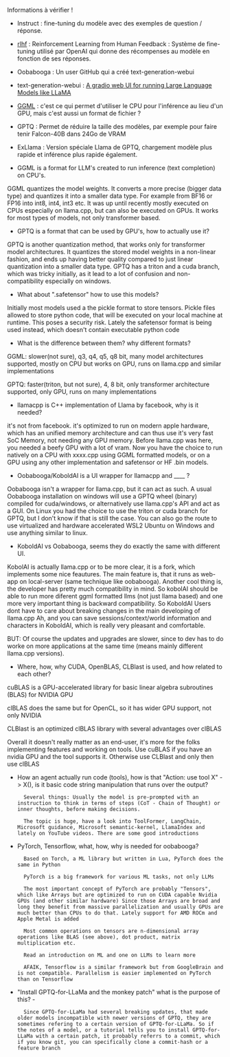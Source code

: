 Informations à vérifier !

- Instruct : fine-tuning du modèle avec des exemples de question / réponse.
- [rlhf](https://huggingface.co/blog/rlhf) : Reinforcement Learning from Human Feedback : Système de fine-tuning utilisé par OpenAI qui donne des récompenses au modèle en fonction de ses réponses.
- Oobabooga : Un user GitHub qui a créé text-generation-webui
- text-generation-webui : [A gradio web UI for running Large Language Models like LLaMA](https://github.com/oobabooga/text-generation-webui)
- [GGML](https://github.com/ggerganov/ggml) : c'est ce qui permet d'utiliser le CPU pour l'inférence au lieu d'un GPU, mais c'est aussi un format de fichier ?
- GPTQ : Permet de réduire la taille des modèles, par exemple pour faire tenir Falcon-40B dans 24Go de VRAM
- ExLlama : Version spéciale Llama de GPTQ, chargement modèle plus rapide et inférence plus rapide également.

- GGML is a format for LLM's created to run inference (text completion) on CPU's.

GGML quantizes the model weights. It converts a more precise (bigger data type) and quantizes it into a smaller data type. For example from BF16 or FP16 into int8, int4, int3 etc. It was up until recently mostly executed on CPUs especially on llama.cpp, but can also be executed on GPUs. It works for most types of models, not only transformer based.

- GPTQ is a format that can be used by GPU's, how to actually use it?

GPTQ is another quantization method, that works only for transformer model architectures. It quantizes the stored model weights in a non-linear fashion, and ends up having better quality compared to just linear quantization into a smaller data type. GPTQ has a triton and a cuda branch, which was tricky initially, as it lead to a lot of confusion and non-compatibility especially on windows.

- What about ".safetensor" how to use this models?

Initially most models used a the pickle format to store tensors. Pickle files allowed to store python code, that will be executed on your local machine at runtime. This poses a security risk. Lately the safetensor format is being used instead, which doesn't contain executable python code

- What is the difference between them? why different formats?

GGML: slower(not sure), q3, q4, q5, q8 bit, many model architectures supported, mostly on CPU but works on GPU, runs on llama.cpp and similar implementations

GPTQ: faster(triton, but not sure), 4, 8 bit, only transformer architecture supported, only GPU, runs on many implementations

- llamacpp is C++ implementation of Llama by facebook, why is it needed?

it's not from facebook. it's optimized to run on modern apple hardware, which has an unified memory architecture and can thus use it's very fast SoC Memory, not needing any GPU memory. Before llama.cpp was here, you needed a beefy GPU with a lot of vram. Now you have the choice to run natively on a CPU with xxxx.cpp using GGML formatted models, or on a GPU using any other implementation and safetensor or HF .bin models.

- Oobabooga/KoboldAI is a UI wrapper for llamacpp and ____ ?

Oobabooga isn't a wrapper for llama.cpp, but it can act as such. A usual Oobabooga installation on windows will use a GPTQ wheel (binary) compiled for cuda/windows, or alternatively use llama.cpp's API and act as a GUI. On Linux you had the choice to use the triton or cuda branch for GPTQ, but I don't know if that is still the case. You can also go the route to use virtualized and hardware accelerated WSL2 Ubuntu on Windows and use anything similar to linux.

- KoboldAI vs Oobabooga, seems they do exactly the same with different UI.

KobolAI is actually llama.cpp or to be more clear, it is a fork, which implements some nice feautures. The main feature is, that it runs as web-app on local-server (same technique like oobabooga). Another cool thing is, the developer has pretty much compatibility in mind. So kobolAI should be able to run more diferent ggml formatted llms (not just llama based) and one more very important thing is backward compatibility. So KoboldAI Users dont have to care about breaking changes in the main developing of llama.cpp Ah, and you can save sessions/context/world information and characters in KoboldAI, which is really very pleasant and comfortable.

BUT: Of course the updates and upgrades are slower, since to dev has to do worke on more applications at the same time (means mainly different llama.cpp versions).

- Where, how, why CUDA, OpenBLAS, CLBlast is used, and how related to each other?

cuBLAS is a GPU-accelerated library for basic linear algebra subroutines (BLAS) for NVIDIA GPU

clBLAS does the same but for OpenCL, so it has wider GPU support, not only NVIDIA

CLBlast is an optimized clBLAS library with several advantages over clBLAS

Overall it doesn't really matter as an end-user, it's more for the folks implementing features and working on tools. Use cuBLAS if you have an nvidia GPU and the tool supports it. Otherwise use CLBlast and only then use clBLAS

- How an agent actually run code (tools), how is that "Action: use tool X" -> X(), is it basic code string manipulation that runs over the output?

        Several things: Usually the model is pre-prompted with an instruction to think in terms of steps (CoT - Chain of Thought) or inner thoughts, before making decisions.

        The topic is huge, have a look into ToolFormer, LangChain, Microsoft guidance, Microsoft semantic-kernel, LlamaIndex and lately on YouTube videos. There are some good introductions

- PyTorch, Tensorflow, what, how, why is needed for oobabooga?

        Based on Torch, a ML library but written in Lua, PyTorch does the same in Python

        PyTorch is a big framework for various ML tasks, not only LLMs

        The most important concept of PyTorch are probably "Tensors", which like Arrays but are optimized to run on CUDA capable Nvidia GPUs (and other similar hardware) Since those Arrays are broad and long they benefit from massive parallelization and usually GPUs are much better than CPUs to do that. Lately support for AMD ROCm and Apple Metal is added

        Most common operations on tensors are n-dimensional array operations like BLAS (see above), dot product, matrix multiplication etc.

        Read an introduction on ML and one on LLMs to learn more

        AFAIK, Tensorflow is a similar framework but from GoogleBrain and is not compatible. Parallelism is easier implemented on PyTorch than on Tensorflow

- "Install GPTQ-for-LLaMa and the monkey patch" what is the purpose of this? -

        Since GPTQ-for-LLaMa had several breaking updates, that made older models incompatible with newer versions of GPTQ, they are sometimes refering to a certain version of GPTQ-for-LLaMa. So if the notes of a model, or a tutorial tells you to install GPTQ-for-LLaMa with a certain patch, it probably referrs to a commit, which if you know git, you can specifically clone a commit-hash or a feature branch


